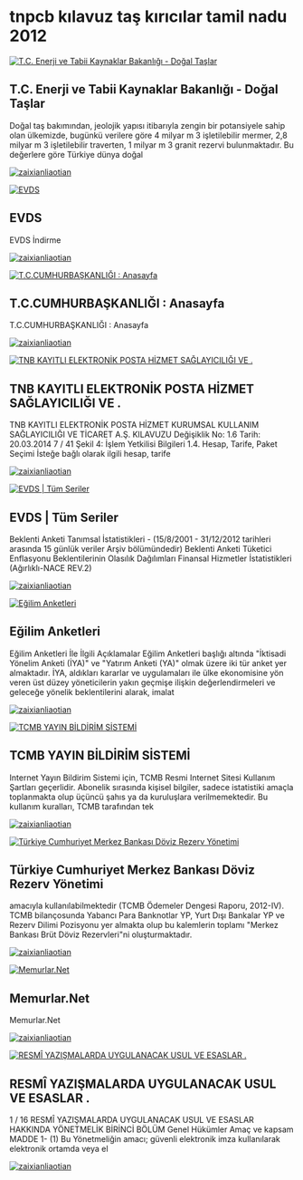 # tnpcb kılavuz taş kırıcılar tamil nadu 2012
<a href="https://mnn.zoosnet.net/LR/Chatpre.aspx?id=MNN94995150&p=https://topgrinding.com/" target="_blank">![T.C. Enerji ve Tabii Kaynaklar Bakanlığı - Doğal Taşlar](https://github.com/technlg/images/blob/main/65.jpg)</a>
## T.C. Enerji ve Tabii Kaynaklar Bakanlığı - Doğal Taşlar
Doğal taş bakımından, jeolojik yapısı itibarıyla zengin bir potansiyele sahip olan ülkemizde, bugünkü verilere göre 4 milyar m 3 işletilebilir mermer, 2,8 milyar m 3 işletilebilir traverten, 1 milyar m 3 granit rezervi bulunmaktadır. Bu değerlere göre Türkiye dünya doğal
<a href="https://mnn.zoosnet.net/LR/Chatpre.aspx?id=MNN94995150&p=https://topgrinding.com/" target="_blank"><img src="https://github.com/technlg/images/raw/main/chat11.jpg" alt="zaixianliaotian"/></a><a href="//whatsapp.shibangsoft.com/WhatsApp.php" ><img src="https://github.com/technlg/images/raw/main/chat11.png" alt=""></a>
<a href="https://mnn.zoosnet.net/LR/Chatpre.aspx?id=MNN94995150&p=https://topgrinding.com/" target="_blank">![EVDS](https://github.com/technlg/images/blob/main/37.jpg)</a>
## EVDS
EVDS  İndirme
<a href="https://mnn.zoosnet.net/LR/Chatpre.aspx?id=MNN94995150&p=https://topgrinding.com/" target="_blank"><img src="https://github.com/technlg/images/raw/main/chat11.jpg" alt="zaixianliaotian"/></a><a href="//whatsapp.shibangsoft.com/WhatsApp.php" ><img src="https://github.com/technlg/images/raw/main/chat11.png" alt=""></a>
<a href="https://mnn.zoosnet.net/LR/Chatpre.aspx?id=MNN94995150&p=https://topgrinding.com/" target="_blank">![T.C.CUMHURBAŞKANLIĞI : Anasayfa](https://github.com/technlg/images/blob/main/30.jpg)</a>
## T.C.CUMHURBAŞKANLIĞI : Anasayfa
T.C.CUMHURBAŞKANLIĞI : Anasayfa
<a href="https://mnn.zoosnet.net/LR/Chatpre.aspx?id=MNN94995150&p=https://topgrinding.com/" target="_blank"><img src="https://github.com/technlg/images/raw/main/chat11.jpg" alt="zaixianliaotian"/></a><a href="//whatsapp.shibangsoft.com/WhatsApp.php" ><img src="https://github.com/technlg/images/raw/main/chat11.png" alt=""></a>
<a href="https://mnn.zoosnet.net/LR/Chatpre.aspx?id=MNN94995150&p=https://topgrinding.com/" target="_blank">![TNB KAYITLI ELEKTRONİK POSTA HİZMET SAĞLAYICILIĞI VE .](https://github.com/technlg/images/blob/main/20.jpg)</a>
## TNB KAYITLI ELEKTRONİK POSTA HİZMET SAĞLAYICILIĞI VE .
TNB KAYITLI ELEKTRONİK POSTA HİZMET KURUMSAL KULLANIM SAĞLAYICILIĞI VE TİCARET A.Ş. KILAVUZU Değişiklik No: 1.6 Tarih: 20.03.2014 7 / 41 Şekil 4: İşlem Yetkilisi Bilgileri 1.4. Hesap, Tarife, Paket Seçimi İsteğe bağlı olarak ilgili hesap, tarife
<a href="https://mnn.zoosnet.net/LR/Chatpre.aspx?id=MNN94995150&p=https://topgrinding.com/" target="_blank"><img src="https://github.com/technlg/images/raw/main/chat11.jpg" alt="zaixianliaotian"/></a><a href="//whatsapp.shibangsoft.com/WhatsApp.php" ><img src="https://github.com/technlg/images/raw/main/chat11.png" alt=""></a>
<a href="https://mnn.zoosnet.net/LR/Chatpre.aspx?id=MNN94995150&p=https://topgrinding.com/" target="_blank">![EVDS | Tüm Seriler](https://github.com/technlg/images/blob/main/50.jpg)</a>
## EVDS | Tüm Seriler
Beklenti Anketi Tanımsal İstatistikleri - (15/8/2001 - 31/12/2012 tarihleri arasında 15 günlük veriler Arşiv bölümündedir) Beklenti Anketi Tüketici Enflasyonu Beklentilerinin Olasılık Dağılımları Finansal Hizmetler İstatistikleri (Ağırlıklı-NACE REV.2)
<a href="https://mnn.zoosnet.net/LR/Chatpre.aspx?id=MNN94995150&p=https://topgrinding.com/" target="_blank"><img src="https://github.com/technlg/images/raw/main/chat11.jpg" alt="zaixianliaotian"/></a><a href="//whatsapp.shibangsoft.com/WhatsApp.php" ><img src="https://github.com/technlg/images/raw/main/chat11.png" alt=""></a>
<a href="https://mnn.zoosnet.net/LR/Chatpre.aspx?id=MNN94995150&p=https://topgrinding.com/" target="_blank">![Eğilim Anketleri](https://github.com/technlg/images/blob/main/12.jpg)</a>
## Eğilim Anketleri
Eğilim Anketleri İle İlgili Açıklamalar Eğilim Anketleri başlığı altında "İktisadi Yönelim Anketi (İYA)" ve "Yatırım Anketi (YA)" olmak üzere iki tür anket yer almaktadır. İYA, aldıkları kararlar ve uygulamaları ile ülke ekonomisine yön veren üst düzey yöneticilerin yakın geçmişe ilişkin değerlendirmeleri ve geleceğe yönelik beklentilerini alarak, imalat 
<a href="https://mnn.zoosnet.net/LR/Chatpre.aspx?id=MNN94995150&p=https://topgrinding.com/" target="_blank"><img src="https://github.com/technlg/images/raw/main/chat11.jpg" alt="zaixianliaotian"/></a><a href="//whatsapp.shibangsoft.com/WhatsApp.php" ><img src="https://github.com/technlg/images/raw/main/chat11.png" alt=""></a>
<a href="https://mnn.zoosnet.net/LR/Chatpre.aspx?id=MNN94995150&p=https://topgrinding.com/" target="_blank">![TCMB YAYIN BİLDİRİM SİSTEMİ](https://github.com/technlg/images/blob/main/26.jpg)</a>
## TCMB YAYIN BİLDİRİM SİSTEMİ
Internet Yayın Bildirim Sistemi için, TCMB Resmi Internet Sitesi Kullanım Şartları geçerlidir. Abonelik sırasında kişisel bilgiler, sadece istatistiki amaçla toplanmakta olup üçüncü şahıs ya da kuruluşlara verilmemektedir. Bu kullanım kuralları, TCMB tarafından tek
<a href="https://mnn.zoosnet.net/LR/Chatpre.aspx?id=MNN94995150&p=https://topgrinding.com/" target="_blank"><img src="https://github.com/technlg/images/raw/main/chat11.jpg" alt="zaixianliaotian"/></a><a href="//whatsapp.shibangsoft.com/WhatsApp.php" ><img src="https://github.com/technlg/images/raw/main/chat11.png" alt=""></a>
<a href="https://mnn.zoosnet.net/LR/Chatpre.aspx?id=MNN94995150&p=https://topgrinding.com/" target="_blank">![Türkiye Cumhuriyet Merkez Bankası Döviz Rezerv Yönetimi](https://github.com/technlg/images/blob/main/17.jpg)</a>
## Türkiye Cumhuriyet Merkez Bankası Döviz Rezerv Yönetimi
amacıyla kullanılabilmektedir (TCMB Ödemeler Dengesi Raporu, 2012-IV). TCMB bilançosunda Yabancı Para Banknotlar YP, Yurt Dışı Bankalar YP ve Rezerv Dilimi Pozisyonu yer almakta olup bu kalemlerin toplamı "Merkez Bankası Brüt Döviz Rezervleri"ni oluşturmaktadır.
<a href="https://mnn.zoosnet.net/LR/Chatpre.aspx?id=MNN94995150&p=https://topgrinding.com/" target="_blank"><img src="https://github.com/technlg/images/raw/main/chat11.jpg" alt="zaixianliaotian"/></a><a href="//whatsapp.shibangsoft.com/WhatsApp.php" ><img src="https://github.com/technlg/images/raw/main/chat11.png" alt=""></a>
<a href="https://mnn.zoosnet.net/LR/Chatpre.aspx?id=MNN94995150&p=https://topgrinding.com/" target="_blank">![Memurlar.Net](https://github.com/technlg/images/blob/main/51.jpg)</a>
## Memurlar.Net
Memurlar.Net
<a href="https://mnn.zoosnet.net/LR/Chatpre.aspx?id=MNN94995150&p=https://topgrinding.com/" target="_blank"><img src="https://github.com/technlg/images/raw/main/chat11.jpg" alt="zaixianliaotian"/></a><a href="//whatsapp.shibangsoft.com/WhatsApp.php" ><img src="https://github.com/technlg/images/raw/main/chat11.png" alt=""></a>
<a href="https://mnn.zoosnet.net/LR/Chatpre.aspx?id=MNN94995150&p=https://topgrinding.com/" target="_blank">![RESMÎ YAZIŞMALARDA UYGULANACAK USUL VE ESASLAR .](https://github.com/technlg/images/blob/main/50.jpg)</a>
## RESMÎ YAZIŞMALARDA UYGULANACAK USUL VE ESASLAR .
1 / 16 RESMÎ YAZIŞMALARDA UYGULANACAK USUL VE ESASLAR HAKKINDA YÖNETMELİK BİRİNCİ BÖLÜM Genel Hükümler Amaç ve kapsam MADDE 1- (1) Bu Yönetmeliğin amacı; güvenli elektronik imza kullanılarak elektronik ortamda veya el
<a href="https://mnn.zoosnet.net/LR/Chatpre.aspx?id=MNN94995150&p=https://topgrinding.com/" target="_blank"><img src="https://github.com/technlg/images/raw/main/chat11.jpg" alt="zaixianliaotian"/></a><a href="//whatsapp.shibangsoft.com/WhatsApp.php" ><img src="https://github.com/technlg/images/raw/main/chat11.png" alt=""></a>
